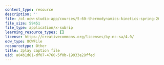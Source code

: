 ```yaml
---
content_type: resource
description: ''
file: /ol-ocw-studio-app/courses/5-60-thermodynamics-kinetics-spring-2008/a04b1d81df0747605f0b19933e28ffed_gLo958Kdeoo.srt
file_size: 59451
file_type: application/x-subrip
learning_resource_types: []
license: https://creativecommons.org/licenses/by-nc-sa/4.0/
ocw_type: OCWFile
resourcetype: Other
title: 3play caption file
uid: a04b1d81-df07-4760-5f0b-19933e28ffed
---
```

